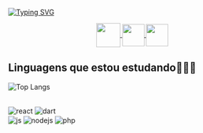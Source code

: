 [![Typing SVG](https://readme-typing-svg.herokuapp.com?font=Fira+Code&weight=300&size=40&duration=4000&pause=1000&color=D82B2B&center=true&vCenter=true&random=false&width=1000&lines=Hello%2C+my+name+is+Miguel;I'm+17+years+old;I'm+in+my+last+year+of+high+school;Studying+programming+in+person+and+online;I'm+from+Brazil;Welcome%3A)](https://git.io/typing-svg)


<div align="center"> 
<a href="https://instagram.com/m.teixeiraa07" target="_blank">
<img align="center" height="49" width="49" src="https://github.com/carolbarbosa101/carolbarbosa101/assets/44561610/88a3dd4d-f85e-4141-af09-a2667d81df5b">
</a>

<a href="mailto: migueltfranco@hotmail.com">
<img align="center"  height="45" width="45" src="https://github.com/carolbarbosa101/carolbarbosa101/assets/44561610/2856fdde-3200-4398-8290-a0e45d3a35a0">
</a>

<a  href="https://www.linkedin.com/in/miguel-franco-708988295/" target=_blank>
<img align="center"  height="45" width="45" src="https://github.com/carolbarbosa101/carolbarbosa101/assets/44561610/bc26a6f8-f0d3-4f15-82e1-55680c48f269">
</a>

</div>

## Linguagens que estou estudando🧑🏽‍💻
![Top Langs](https://github-readme-stats.vercel.app/api/top-langs/?username=Miguel170307&show_icons=true&theme=dracula) 

<div style="display: inline_block"> <br/>
<img align="center" alt="react" src= "https://img.shields.io/badge/React-20232A?style=for-the-badge&logo=react&logoColor=61DAFB">
<img align="center" alt="dart" src="https://img.shields.io/badge/dart-20232A?style=for-the-badge&logo=react&logoColor=61DAFB"><br/>
<img align="center" alt="js" src="https://img.shields.io/badge/JavaScript-F7DF1E?style=for-the-badge&logo=javascript&logoColor=black">
<img align="center" alt="nodejs" src="https://img.shields.io/badge/Node.js-43853D?style=for-the-badge&logo=node.js&logoColor=white">
<img align="center" alt="php" src="https://img.shields.io/badge/PHP-777BB4?style=for-the-badge&logo=php&logoColor=white">




</div>













